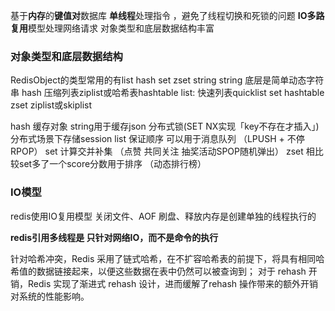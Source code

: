 基于**内存**的**键值对**数据库
**单线程**处理指令 ，避免了线程切换和死锁的问题
**IO多路复用**模型处理网络请求 
对象类型和底层数据结构丰富


### 对象类型和底层数据结构
RedisObject的类型常用的有list hash set zset string
string 底层是简单动态字符串
hash 压缩列表ziplist或哈希表hashtable
list: 快速列表quicklist
set hashtable
zset  ziplist或skiplist

hash 缓存对象
string用于缓存json  分布式锁(SET NX实现「key不存在才插入」) 分布式场景下存储session
list 保证顺序 可以用于消息队列 （LPUSH + 不停RPOP）
set 计算交并补集 （点赞 共同关注 抽奖活动SPOP随机弹出）
zset 相比较set多了一个score分数用于排序   （动态排行榜）
### IO模型
redis使用IO复用模型
关闭文件、AOF 刷盘、释放内存是创建单独的线程执行的

**redis引用多线程是 只针对网络IO，而不是命令的执行**




针对哈希冲突，Redis 采用了链式哈希，在不扩容哈希表的前提下，将具有相同哈希值的数据链接起来，以便这些数据在表中仍然可以被查询到；
对于 rehash 开销，Redis 实现了渐进式 rehash 设计，进而缓解了rehash 操作带来的额外开销对系统的性能影响。